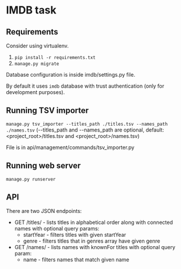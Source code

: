# IMDB task

## Requirements

Consider using virtualenv.

1. `pip install -r requirements.txt`
1. `manage.py migrate`

Database configuration is inside imdb/settings.py file.

By default it uses `imdb` database with trust authentication (only for development purposes).

## Running TSV importer

`manage.py tsv_importer --titles_path ./titles.tsv --names_path ./names.tsv` (--titles_path and --names_path are optional, default: <project_root>/titles.tsv and <project_root>/names.tsv)

File is in api/management/commands/tsv_importer.py

## Running web server

`manage.py runserver`

## API

There are two JSON endpoints:
 * GET /titles/ - lists titles in alphabetical order along with connected names
  with optional query params:
   * startYear - filters titles with given startYear
   * genre - filters titles that in genres array have given genre
 * GET /names/ - lists names with knownFor titles
 with optional query param:
   * name - filters names that match given name
